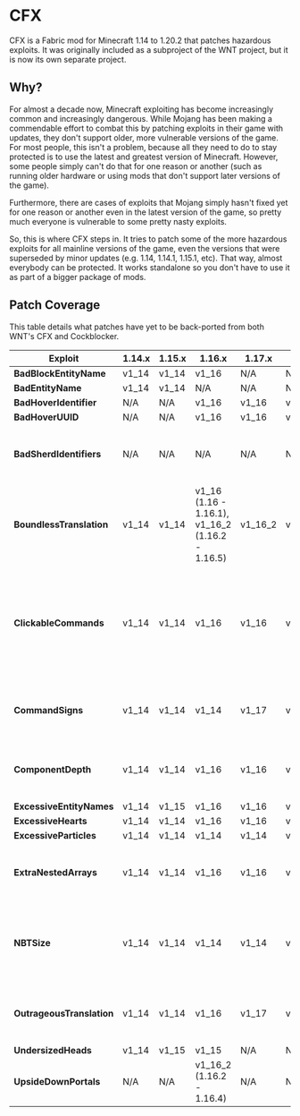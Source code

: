 # CFX
CFX is a Fabric mod for Minecraft 1.14 to 1.20.2 that patches hazardous exploits. It was originally included as a subproject of the WNT project, but it is now its own separate project.

## Why?
For almost a decade now, Minecraft exploiting has become increasingly common and increasingly dangerous. While Mojang has been making a commendable effort to combat this by patching exploits in their game with updates, they don't support older, more vulnerable versions of the game. For most people, this isn't a problem, because all they need to do to stay protected is to use the latest and greatest version of Minecraft. However, some people simply can't do that for one reason or another (such as running older hardware or using mods that don't support later versions of the game).

Furthermore, there are cases of exploits that Mojang simply hasn't fixed yet for one reason or another even in the latest version of the game, so pretty much everyone is vulnerable to some pretty nasty exploits.

So, this is where CFX steps in. It tries to patch some of the more hazardous exploits for all mainline versions of the game, even the versions that were superseded by minor updates (e.g. 1.14, 1.14.1, 1.15.1, etc). That way, almost everybody can be protected. It works standalone so you don't have to use it as part of a bigger package of mods.

## Patch Coverage
This table details what patches have yet to be back-ported from both WNT's CFX and Cockblocker.

| Exploit                   | 1.14.x | 1.15.x | 1.16.x                                           | 1.17.x  | 1.18.x  | 1.19.x                                                             | 1.20.x                                     | 
|---------------------------|--------|--------|--------------------------------------------------|---------|---------|--------------------------------------------------------------------|--------------------------------------------|
| **BadBlockEntityName**    | v1_14  | v1_14  | v1_16                                            | N/A     | N/A     | N/A                                                                | N/A                                        |
| **BadEntityName**         | v1_14  | v1_14  | N/A                                              | N/A     | N/A     | N/A                                                                | N/A                                        |
| **BadHoverIdentifier**    | N/A    | N/A    | v1_16                                            | v1_16   | v1_16   | N/A                                                                | N/A                                        |
| **BadHoverUUID**          | N/A    | N/A    | v1_16                                            | v1_16   | v1_16   | N/A                                                                | N/A                                        |
| **BadSherdIdentifiers**   | N/A    | N/A    | N/A                                              | N/A     | N/A     | N/A                                                                | v1_20 (1.20 - 1.20.1), N/A (1.20.2+)       |
| **BoundlessTranslation**  | v1_14  | v1_14  | v1_16 (1.16 - 1.16.1), v1_16_2 (1.16.2 - 1.16.5) | v1_16_2 | v1_16_2 | v1_19 (1.19 - 1.19.2)                                              | N/A                                        |
| **ClickableCommands**     | v1_14  | v1_14  | v1_16                                            | v1_16   | v1_16   | v1_19 (1.19), v1_19_1 (1.19.1 - 1.19.2), v1_19_3 (1.19.3 - 1.19.4) | v1_19_3                                    |
| **CommandSigns**          | v1_14  | v1_14  | v1_14                                            | v1_17   | v1_17   | v1_19                                                              | v1_20 (1.20 - 1.20.2), v1_20_3 (1.20.3+)   |
| **ComponentDepth**        | v1_14  | v1_14  | v1_16                                            | v1_16   | v1_16   | v1_19                                                              | v1_19 (1.20 - 1.20.2), Not yet (1.20.3+)   |
| **ExcessiveEntityNames**  | v1_14  | v1_15  | v1_16                                            | v1_16   | v1_16   | v1_19                                                              | v1_19                                      |
| **ExcessiveHearts**       | v1_14  | v1_14  | v1_16                                            | v1_16   | v1_16   | v1_16                                                              | Not yet                                    |
| **ExcessiveParticles**    | v1_14  | v1_14  | v1_14                                            | v1_14   | v1_14   | v1_14                                                              | v1_14                                      |
| **ExtraNestedArrays**     | v1_14  | v1_14  | v1_16                                            | v1_16   | v1_16   | v1_16                                                              | v1_16 (1.20 - 1.20.2), N/A (1.20.3+)       |
| **NBTSize**               | v1_14  | v1_14  | v1_14                                            | v1_14   | v1_14   | v1_14 (1.19 - 1.19.2), v1_19_3 (1.19.3 - 1.19.4)                   | v1_19_3 (1.20 - 1.20.1), v1_20_2 (1.20.2+) |
| **OutrageousTranslation** | v1_14  | v1_14  | v1_16                                            | v1_17   | v1_17   | v1_19                                                              | v1_19 (1.20 - 1.20.2), v1_20_3 (1.20.3+)   |
| **UndersizedHeads**       | v1_14  | v1_15  | v1_15                                            | N/A     | N/A     | N/A                                                                | N/A                                        |
| **UpsideDownPortals**     | N/A    | N/A    | v1_16_2 (1.16.2 - 1.16.4)                        | N/A     | N/A     | N/A                                                                | N/A                                        |
